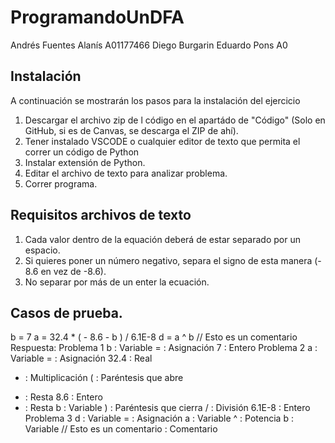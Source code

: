 # ProgramandoUnDFA
Andrés Fuentes Alanís A01177466
Diego Burgarin
Eduardo Pons A0

## Instalación
A continuación se mostrarán los pasos para la instalación del ejercicio
1. Descargar el archivo zip de l código en el apartádo de "Código" (Solo en GitHub, si es de Canvas, se descarga el ZIP de ahí).
2. Tener instalado VSCODE o cualquier editor de texto que permita el correr un código de Python
3. Instalar extensión de Python. 
4. Editar el archivo de texto para analizar problema. 
5. Correr programa.

## Requisitos archivos de texto
1. Cada valor dentro de la equación deberá de estar separado por un espacio. 
2. Si quieres poner un número negativo, separa el signo de esta manera (- 8.6 en vez de -8.6).
3. No separar por más de un enter la ecuación. 

## Casos de prueba.
b = 7
a = 32.4 * ( - 8.6 - b ) / 6.1E-8
d = a ^ b // Esto es un comentario
Respuesta:
Problema 1
b : Variable
= : Asignación
7 : Entero
Problema 2
a : Variable
= : Asignación
32.4 : Real
* : Multiplicación
( : Paréntesis que abre
- : Resta
8.6 : Entero
- : Resta
b : Variable
) : Paréntesis que cierra
/ : División
6.1E-8 : Entero
Problema 3
d : Variable
= : Asignación
a : Variable
^ : Potencia
b : Variable
// Esto es un comentario : Comentario

